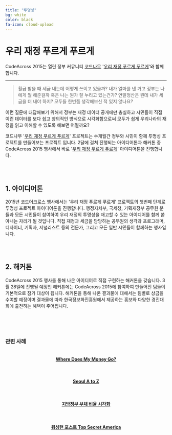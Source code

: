 ```yaml
---
title: "투명성"
bg: white
color: black
fa-icon: cloud-upload
---
```


# 우리 재정 푸르게 푸르게

CodeAcross 2015는 열린 정부 커뮤니티 [코드나무](http://codenamu.org) '[우리 재정 푸르게 푸르게](http://transparency.codenamu.org)'와 함께합니다.

-------------------------


>월급 받을 때 세금 내는데 어떻게 쓰이고 있을까? 내가 얼마를 낸 거고 정부는 나에게 뭘 해준걸까 혹은 나는 뭔가 잘 누리고 있는건가? 연말정산은 뭔데 내가 세금을 더 내야 하지? 모두들 한번쯤 생각해보신 적 있지 않나요? 

이런 질문에 대답해보기 위해서 정부는 재정 데이터 공개에만 충실하고 시민들이 직접 이런 데이터를 보다 쉽고 창의적인 방식으로 시각화함으로써 모두가 쉽게 우리나라의 재정을 읽고 이해할 수 있도록 해보면 어떨까요?

코드나무 '[우리 재정 푸르게 푸르게](http://transparency.codenamu.org)' 프로젝트는 수개월간 정부와 시민이 함께 투명성 프로젝트를 만들어보는 프로젝트 입니다. 2달에 걸쳐 진행되는 아이디어톤과 해커톤 중 CodeAcross 2015 행사에서 바로 '[우리 재정 푸르게 푸르게](http://transparency.codenamu.org)' 아이디어톤을 진행합니다.

<br>
<br>

## 1. 아이디어톤

2015년 코드어크로스 행사에서는 '우리 재정 푸르게 푸르게' 프로젝트의 첫번째 단계로 투명성 프로젝트 아이디어톤을 진행합니다. 행정자치부, 국세청, 기획재정부 공무원 분들과 모든 시민들이 참여하여 우리 재정의 투명성을 재고할 수 있는 아이디어를 함께 쏟아내는 자리가 될 것입니다. 직접 재정과 세금을 담당하는 공무원의 생각과 프로그래머, 디자이너, 기획자, 저널리스트 등의 전문가, 그리고 모든 일반 시민들이 함께하는 행사입니다.

<br>
<br>

## 2. 해커톤

CodeAcross 2015 행사를 통해 나온 아이디어로 직접 구현하는 해커톤을 갖습니다. 3월 28일에 진행될 예정인 해커톤에는 CodeAcross 2015에 참여하여 만들어진 팀들이 기본적으로 참가 대상이 됩니다. 해커톤을 통해 나온 결과물에 대해서는 팀별로 상금을 수여할 예정이며 결과물에 따라 한국정보화진흥원에서 제공하는 홍보와 다양한 경진대회에 출전하는 혜택이 주어집니다.

<br>
<br>
<br>

### 관련 사례

<div class="column half" style="text-align: center;">
<a href="http://wheredoesmymoneygo.kr/"><h4>Where Does My Money Go?</h4>
<p><img src="http://transparency.codenamu.org/public/wheredoesmymoneygo.png" alt=""></p></a>
</div>
<div class="column half" style="text-align: center;">
<a href="http://seoulaz.codenamu.org/"><h4>Seoul A to Z</h4>
<p><img src="http://transparency.codenamu.org/public/seoul-atoz.jpg" alt=""></p></a>
</div>
<div class="column half" style="text-align: center;">
<a href="http://interactive.newsjel.ly/election2014"><h4>지방정부 부채 비율 시각화</h4>
<p><img src="http://transparency.codenamu.org/public/newsjelly.png" alt=""></p></a>
</div>
<div class="column half" style="text-align: center;">
<a href="http://projects.washingtonpost.com/top-secret-america/"><h4>워싱턴 포스트 Top Secret America</h4>
<p><img src="http://transparency.codenamu.org/public/top-secret-america.gif" alt=""></p></a>
</div>
